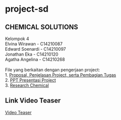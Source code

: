 # project-sd
<h2> CHEMICAL SOLUTIONS </h2>
Kelompok 4 <br>
Elvina Wirawan - C14210087 <br>
Edward Soenardi - C14210097 <br>
Jonathan Eka - C14210120 <br> 
Agatha Angelina - C14210268 <br>
<br>
File yang berkaitan dengan pengerjaan project: <br>
1. <a href="https://docs.google.com/document/d/13mgc3Y2_Ro9PstmMOCV3R6W5ViE-nXA2JiZKHpqdhQ4/edit?usp=sharing">Proposal, Penjelasan Project, serta Pembagian Tugas</a><br>
2. <a href="https://docs.google.com/presentation/d/1xo2TM3wCIfVcGhmeURVpr656NXsSWp7vgKhN_T9p03g/edit?usp=sharing">PPT Presentasi Project</a><br>
3. <a href="https://docs.google.com/document/d/1hR9w4UyYqCnreT84oyR_9WVP8SoAcxDoaCsmX1Ix50g/edit?usp=sharing">Research Chemical</a><br>

<h2>Link Video Teaser</h2>
<a href="https://youtu.be/0StDGH4-EvI">Video Teaser</a>
